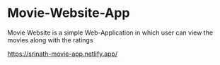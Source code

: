# Movie-Website-App

Movie Website is a simple Web-Application in which user can view the movies along with the ratings

https://srinath-movie-app.netlify.app/







